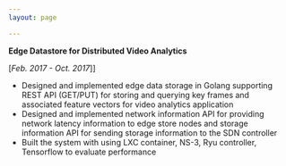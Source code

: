 ```yaml
---
layout: page

---
```


**Edge Datastore for Distributed Video Analytics** 

[*Feb. 2017 - Oct. 2017*]]

- Designed and implemented edge data storage in Golang supporting REST API (GET/PUT) for storing and querying key frames and associated feature vectors for video analytics application   
- Designed and implemented network information API for providing network latency information to edge store nodes and storage information API for sending storage information to the SDN controller   
- Built the system with using LXC container, NS-3, Ryu controller, Tensorflow to evaluate performance